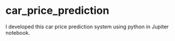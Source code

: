 # car_price_prediction
I developed this car price prediction system using python in Jupiter notebook.
